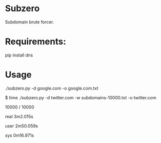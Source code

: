 Subzero
======

Subdomain brute forcer.

# Requirements: 

pip install dns

# Usage

./subzero.py -d google.com -o google.com.txt

$ time ./subzero.py -d twitter.com -w subdomains-10000.txt -o twitter.com

10000 / 10000

real	3m2.015s

user	2m50.059s

sys	0m16.971s


